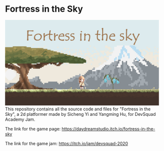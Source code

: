 # Fortress in the Sky
![screenshot of the game](/screenshot.jpg?raw=true)
This repository contains all the source code and files for "Fortress in the Sky", a 2d platformer made by Sicheng Yi and Yangming Hu, for DevSquad Academy Jam.

The link for the game page: https://daydreamstudio.itch.io/fortress-in-the-sky

The link for the game jam: https://itch.io/jam/devsquad-2020

